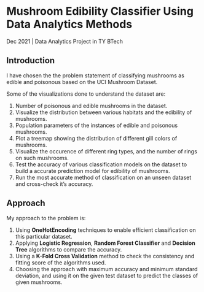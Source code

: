 # Mushroom Edibility Classifier Using Data Analytics Methods

Dec 2021 | Data Analytics Project in TY BTech 



## Introduction

I have chosen the the problem statement of classifying mushrooms as edible and poisonous based on the UCI Mushroom Dataset.

Some of the visualizations done to understand the dataset are:

1. Number of poisonous and edible mushrooms in the dataset.
2. Visualize the distribution between various habitats and the edibility of mushrooms.
3. Population parameters of the instances of edible and poisonous mushrooms.
4. Plot a treemap showing the distribution of different gill colors of mushrooms.
5. Visualize the occurence of different ring types, and the number of rings on such mushrooms.
6. Test the accuracy of various classification models on the dataset to build a accurate prediction model for edibility of mushrooms.
7. Run the most accurate method of classification on an unseen dataset and cross-check it’s accuracy.
   
   

## Approach

My approach to the problem is:

1. Using **OneHotEncoding** techniques to enable efficient classification on this particular dataset.
2. Applying **Logistic Regression**, **Random Forest Classifier** and **Decision Tree** algorithms to compare the accuracy.
3. Using a **K-Fold Cross Validation** method to check the consistency and fitting score of the algorithms used.
4. Choosing the approach with maximum accuracy and minimum standard deviation, and using it on the given test dataset to predict the classes of given mushrooms.


